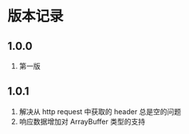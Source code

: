 # 版本记录

## 1.0.0
1. 第一版

## 1.0.1
1. 解决从 http request 中获取的 header 总是空的问题
2. 响应数据增加对 ArrayBuffer 类型的支持 